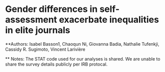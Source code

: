 
# Gender differences in self-assessment exacerbate inequalities in elite journals

**Authors: Isabel Basson1, Chaoqun Ni, Giovanna Badia, Nathalie Tufenkji, Cassidy R. Sugimoto, Vincent Larivière

** Notes: The STAT code used for our analyses is shared. We are unable to share the survey details publicly per IRB protocal.
